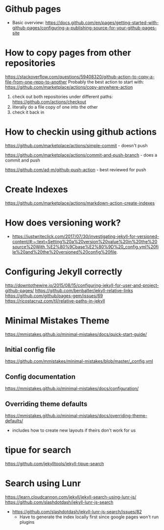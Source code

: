 # Github pages
- Basic overview: https://docs.github.com/en/pages/getting-started-with-github-pages/configuring-a-publishing-source-for-your-github-pages-site

# How to copy pages from other repositories
https://stackoverflow.com/questions/59408320/github-action-to-copy-a-file-from-one-repo-to-another
Probably the best action to start with: https://github.com/marketplace/actions/copy-anywhere-action

1. check out both repositories under different paths: https://github.com/actions/checkout
2. literally do a file copy of one into the other
3. check it back in

# How to checkin using github actions
https://github.com/marketplace/actions/simple-commit
    - doesn't push

https://github.com/marketplace/actions/commit-and-push-branch
    - does a commit and push

https://github.com/ad-m/github-push-action
    - best reviewed for push


# Create Indexes
https://github.com/marketplace/actions/markdown-action-create-indexes

# How does versioning work?
- https://justwriteclick.com/2017/07/30/investigating-jekyll-for-versioned-content/#:~:text=Setting%20a%20version%20value%20in%20the%20source%20With,%E2%80%9Cbase%E2%80%9D%20_config.yml%20file%20and%20the%20versioned%20config%20file.

# Configuring Jekyll correctly
http://downtothewire.io/2015/08/15/configuring-jekyll-for-user-and-project-github-pages/
https://github.com/benbalter/jekyll-relative-links
https://github.com/github/pages-gem/issues/69
https://ricostacruz.com/til/relative-paths-in-jekyll

# Minimal Mistakes Theme
https://mmistakes.github.io/minimal-mistakes/docs/quick-start-guide/

## Initial config file
https://github.com/mmistakes/minimal-mistakes/blob/master/_config.yml

## Config documentation
https://mmistakes.github.io/minimal-mistakes/docs/configuration/

## Overriding theme defaults
https://mmistakes.github.io/minimal-mistakes/docs/overriding-theme-defaults/
- includes how to create new layouts if theirs don't work for us

# tipue for search
https://github.com/jekylltools/jekyll-tipue-search

# Search using Lunr
https://learn.cloudcannon.com/jekyll/jekyll-search-using-lunr-js/
https://github.com/slashdotdash/jekyll-lunr-js-search
- https://github.com/slashdotdash/jekyll-lunr-js-search/issues/82
  - Have to generate the index locally first since google pages won't run plugins
  